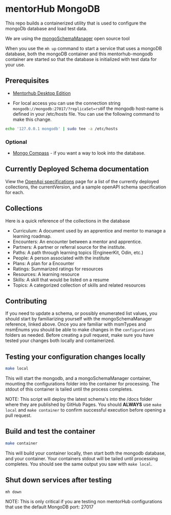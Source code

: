 # mentorHub MongoDB

This repo builds a containerized utility that is used to configure the mongoDb database and load test data. 

We are using the [mongoSchemaManager](https://github.com/agile-learning-institute/mongoSchemaManager/blob/main/docs/REFERENCE.md) open source tool

When you use the ``mh up`` command to start a service that uses a mongoDB database, both the mongoDB container and this mentorhub-mongodb container are started so that the database is initialized with test data for your use.

## Prerequisites
- [Mentorhub Desktop Edition](https://github.com/agile-learning-institute/mentorHub/blob/main/mentorHub-developer-edition/README.md)

- For local access you can use the connection string ``mongodb://mongodb:27017/?replicaSet=rs0``if the mongodb host-name is defined in your /etc/hosts file. You can use the following command to make this change. 
```sh
echo '127.0.0.1 mongodb' | sudo tee -a /etc/hosts
```
### Optional
- [Mongo Compass](https://www.mongodb.com/try/download/compass) - if you want a way to look into the database. 


## Currently Deployed Schema documentation
View the [OpenApi specifications](https://agile-learning-institute.github.io/mentorHub-mongodb/) page for a list of the currently deployed collections, the currentVersion, and a sample openAPI schema specification for each.

## Collections
Here is a quick reference of the collections in the database
- Curriculum: A document used by an apprentice and mentor to manage a learning roadmap.
- Encounters: An encounter between a mentor and apprentice. 
- Partners: A partner or referral source for the institute.
- Paths: A path through learning topics (EngineerKit, Odin, etc.)
- People: A person associated with the institute
- Plans: A plan for a Encounter
- Ratings: Summarized ratings for resources
- Resources: A learning resource
- Skills: A skill that would be listed on a resume
- Topics: A categorized collection of skills and related resources

## Contributing
If you need to update a schema, or possibly enumerated list values, you should start by familiarizing yourself with the mongoSchemaManager reference, linked above. Once you are familiar with msmTypes and msmEnums you should be able to make changes in the ``configurations`` folders as needed.  Before creating a pull request, make sure you have tested your changes both locally and containerized. 

## Testing your configuration changes locally
```bash
make local
```
This will start the mongodb, and a mongoSchemaManager container, mounting the configurations folder into the container for processing. The stdout of this container is tailed until the process completes.

NOTE: This script will deploy the latest schema's into the /docs folder where they are published by GitHub Pages. You should **ALWAYS** use ``make local`` and ``make container`` to confirm successful execution before opening a pull request.

## Build and test the container 
```bash
make container
```
This will build your container locally, then start both the mongodb database, and your container. Your containers stdout will be tailed until processing completes. You should see the same output you saw with ``make local``. 

## Shut down services after testing
```bash
mh down
```
NOTE: This is only critical if you are testing non mentorHub configurations that use the default MongoDB port: 27017
